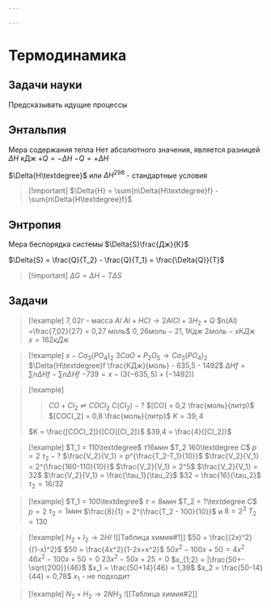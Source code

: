 ```yaml
---

---
```

# Термодинамика

## Задачи науки
Предсказывать идущие процессы

## Энтальпия
Мера содержания тепла
Нет абсолютного значения, является разницей $\Delta{H}$ кДж
$+Q = -\Delta{H}$
$-Q = +\Delta{H}$

$\Delta{H\textdegree}$ или $\Delta{H^{298}}$  - стандартные условия
>[!important] $\Delta{H} = \sum{n\Delta{H\textdegree}f} - \sum{n\Delta{H\textdegree}f}$

## Энтропия
Мера беспорядка системы
$\Delta{S}\frac{Дж}{К}$

$\Delta{S} = \frac{Q}{T_2} - \frac{Q}{T_1} = \frac{\Delta{Q}}{T}$

> [!important] $\Delta{G} = \Delta{H} - T\Delta{S}$

## Задачи

> [!example] 
> $7,02г$ - масса $Al$
> $Al + HCl \rightarrow 2AlCl + 3H_2 + Q$
>$n(Al) =\frac{7,02}{27} = 0,27 моль$
>$0,26моль - 21,1Кдж$
>$2 моль - x КДж$
>$x = 162кДж$

> [!example] 
> $x - Ca_3(PO_4)_2$
> $3CaO + P_2O_5 \rightarrow Ca_3(PO_4)_2$
> $\Delta{H\textdegree}f \frac{КДж}{моль} - 635,5 - 1492$
> $\Delta{H}f = \sum{n\Delta{H}f} - \sum{n\Delta{H}f}$
> $-739 = x-(3(-635,5) + (-1492))$

> [!example] 
> > $CO + Cl_2 \rightleftharpoons COCl_2$
> > $C(Cl_2) - ?$
> > $[CO] = 0,2 \frac{моль}{литр}$
> > $[COCl_2] = 0,8 \frac{моль}{литр}$
> > $K = 39,4$
> 
> $K = \frac{[COCl_2]}{[CO][Cl_2]}$
> $39,4 = \frac{4}{[Cl_2]}$
> 

> [!example] 
> $T_1 = 110\textdegree$
> $\tau{16 мин}$
> $T_2 160\textdegree C$
> $p = 2$
> $\tau_2 - ?$
> $\frac{V_2}{V_1} = p^{\frac{T_2-T_1}{10}}$
> $\frac{V_2}{V_1} = 2^{\frac{160-110}{10}}$
> $\frac{V_2}{V_1} = 2^5$
> $\frac{V_2}{V_1} = 32$
> $\frac{V_2}{V_1} = \frac{\tau_1}{\tau_2}$
> $32 = \frac{16}{\tau_2}$
> $\tau_2 = 16/32$

> [!example] 
> $T_1 = 100\textdegree$
> $\tau = {8 мин}$
> $T_2 = ?\textdegree C$
> $p = 2$
> $\tau_2 = 1 мин$
> $\frac{8}{1} = 2^{\frac{T_2 - 100}{10}}$ и $8 = 2^3$
> $T_2 = 130$ 

> [!example] 
> $H_2 + I_2 \rightarrow 2HI$
> ![[Таблица химия#1]]
> $50 = \frac{(2x)^2}{(1-x)^2}$
> $50 = \frac{4x^2}{1-2x+x^2}$
> $50x^2 - 100x + 50 = 4x^2$
> $46x^2 - 100x + 50 = 0$
> $23x^2 - 50x + 25 = 0$
> $x_{1;2} = |\frac{50+-\sqrt{200}}{46}$
> $x_1 = \frac{50+14}{46} = 1,39$ 
> $x_2 = \frac{50-14}{44} = 0,78$
> $x_1$ - не подходит
> 

> [!example] 
> $N_2 + H_2 \rightarrow 2NH_3$
> ![[Таблица химия#2]]
> 

